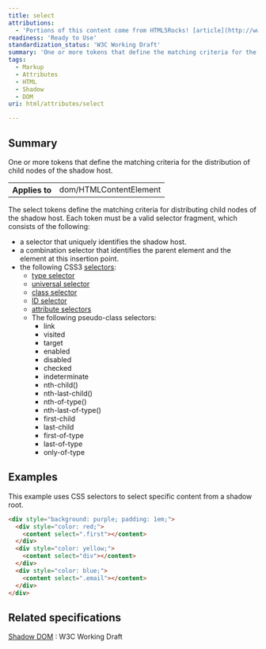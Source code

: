 ```yaml
---
title: select
attributions:
  - 'Portions of this content come from HTML5Rocks! [article](http://www.html5rocks.com/en/tutorials/webcomponents/shadowdom/)'
readiness: 'Ready to Use'
standardization_status: 'W3C Working Draft'
summary: 'One or more tokens that define the matching criteria for the distribution of child nodes of the shadow host.'
tags:
  - Markup
  - Attributes
  - HTML
  - Shadow
  - DOM
uri: html/attributes/select

---
```

## Summary

One or more tokens that define the matching criteria for the distribution of child nodes of the shadow host.

<table class="wikitable">
<tr>
<th>
Applies to

</th>
<td>
dom/HTMLContentElement

</td>
</tr>
</table>
The select tokens define the matching criteria for distributing child nodes of the shadow host. Each token must be a valid selector fragment, which consists of the following:

-   a selector that uniquely identifies the shadow host.
-   a combination selector that identifies the parent element and the element at this insertion point.
-   the following CSS3 [selectors](/css/selectors):
    -   [type selector](/css/selectors/type)
    -   [universal selector](/css/selectors/universal_selector)
    -   [class selector](/css/selectors/class_selector)
    -   [ID selector](/css/selectors/id_selector)
    -   [attribute selectors](/css/selectors/attribute_selector)
    -   The following pseudo-class selectors:
        -   link
        -   visited
        -   target
        -   enabled
        -   disabled
        -   checked
        -   indeterminate
        -   nth-child()
        -   nth-last-child()
        -   nth-of-type()
        -   nth-last-of-type()
        -   first-child
        -   last-child
        -   first-of-type
        -   last-of-type
        -   only-of-type

## Examples

This example uses CSS selectors to select specific content from a shadow root.

``` html
<div style="background: purple; padding: 1em;">
  <div style="color: red;">
    <content select=".first"></content>
  </div>
  <div style="color: yellow;">
    <content select="div"></content>
  </div>
  <div style="color: blue;">
    <content select=".email"></content>
  </div>
</div>
```

## Related specifications

[Shadow DOM](http://www.w3.org/TR/2012/WD-shadow-dom-20120522/)
:   W3C Working Draft
